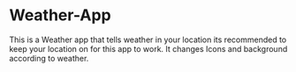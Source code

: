 # Weather-App
This is a Weather app that tells weather in your location its recommended to keep your location on for this app to work. It changes Icons and background according to weather.
